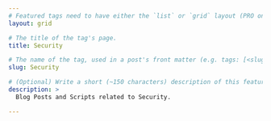 ```yaml
---
# Featured tags need to have either the `list` or `grid` layout (PRO only).
layout: grid

# The title of the tag's page.
title: Security

# The name of the tag, used in a post's front matter (e.g. tags: [<slug>]).
slug: Security

# (Optional) Write a short (~150 characters) description of this featured tag.
description: >
  Blog Posts and Scripts related to Security.

---
```

